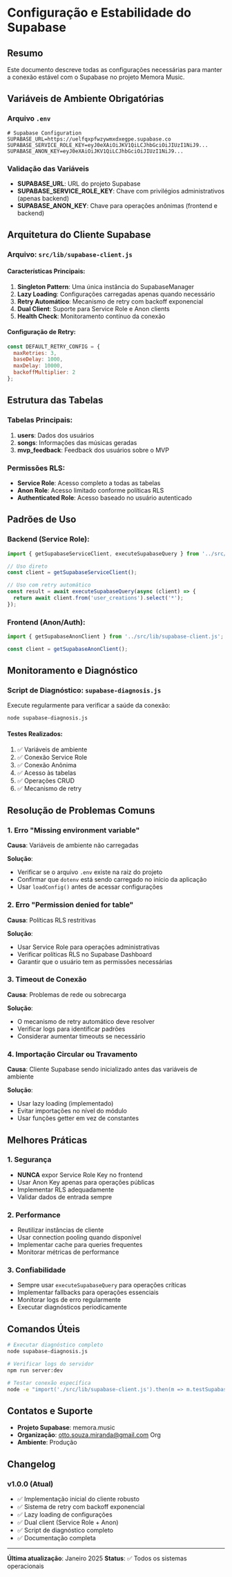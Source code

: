 # Configuração e Estabilidade do Supabase

## Resumo

Este documento descreve todas as configurações necessárias para manter a conexão estável com o Supabase no projeto Memora Music.

## Variáveis de Ambiente Obrigatórias

### Arquivo `.env`

```env
# Supabase Configuration
SUPABASE_URL=https://uelfqxpfwzywmxdxegpe.supabase.co
SUPABASE_SERVICE_ROLE_KEY=eyJ0eXAiOiJKV1QiLCJhbGciOiJIUzI1NiJ9...
SUPABASE_ANON_KEY=eyJ0eXAiOiJKV1QiLCJhbGciOiJIUzI1NiJ9...
```

### Validação das Variáveis

- **SUPABASE_URL**: URL do projeto Supabase
- **SUPABASE_SERVICE_ROLE_KEY**: Chave com privilégios administrativos (apenas backend)
- **SUPABASE_ANON_KEY**: Chave para operações anônimas (frontend e backend)

## Arquitetura do Cliente Supabase

### Arquivo: `src/lib/supabase-client.js`

#### Características Principais:

1. **Singleton Pattern**: Uma única instância do SupabaseManager
2. **Lazy Loading**: Configurações carregadas apenas quando necessário
3. **Retry Automático**: Mecanismo de retry com backoff exponencial
4. **Dual Client**: Suporte para Service Role e Anon clients
5. **Health Check**: Monitoramento contínuo da conexão

#### Configuração de Retry:

```javascript
const DEFAULT_RETRY_CONFIG = {
  maxRetries: 3,
  baseDelay: 1000,
  maxDelay: 10000,
  backoffMultiplier: 2
};
```

## Estrutura das Tabelas

### Tabelas Principais:

1. **users**: Dados dos usuários
2. **songs**: Informações das músicas geradas
3. **mvp_feedback**: Feedback dos usuários sobre o MVP

### Permissões RLS:

- **Service Role**: Acesso completo a todas as tabelas
- **Anon Role**: Acesso limitado conforme políticas RLS
- **Authenticated Role**: Acesso baseado no usuário autenticado

## Padrões de Uso

### Backend (Service Role):

```javascript
import { getSupabaseServiceClient, executeSupabaseQuery } from '../src/lib/supabase-client.js';

// Uso direto
const client = getSupabaseServiceClient();

// Uso com retry automático
const result = await executeSupabaseQuery(async (client) => {
  return await client.from('user_creations').select('*');
});
```

### Frontend (Anon/Auth):

```javascript
import { getSupabaseAnonClient } from '../src/lib/supabase-client.js';

const client = getSupabaseAnonClient();
```

## Monitoramento e Diagnóstico

### Script de Diagnóstico: `supabase-diagnosis.js`

Execute regularmente para verificar a saúde da conexão:

```bash
node supabase-diagnosis.js
```

#### Testes Realizados:

1. ✅ Variáveis de ambiente
2. ✅ Conexão Service Role
3. ✅ Conexão Anônima
4. ✅ Acesso às tabelas
5. ✅ Operações CRUD
6. ✅ Mecanismo de retry

## Resolução de Problemas Comuns

### 1. Erro "Missing environment variable"

**Causa**: Variáveis de ambiente não carregadas

**Solução**:
- Verificar se o arquivo `.env` existe na raiz do projeto
- Confirmar que `dotenv` está sendo carregado no início da aplicação
- Usar `loadConfig()` antes de acessar configurações

### 2. Erro "Permission denied for table"

**Causa**: Políticas RLS restritivas

**Solução**:
- Usar Service Role para operações administrativas
- Verificar políticas RLS no Supabase Dashboard
- Garantir que o usuário tem as permissões necessárias

### 3. Timeout de Conexão

**Causa**: Problemas de rede ou sobrecarga

**Solução**:
- O mecanismo de retry automático deve resolver
- Verificar logs para identificar padrões
- Considerar aumentar timeouts se necessário

### 4. Importação Circular ou Travamento

**Causa**: Cliente Supabase sendo inicializado antes das variáveis de ambiente

**Solução**:
- Usar lazy loading (implementado)
- Evitar importações no nível do módulo
- Usar funções getter em vez de constantes

## Melhores Práticas

### 1. Segurança

- **NUNCA** expor Service Role Key no frontend
- Usar Anon Key apenas para operações públicas
- Implementar RLS adequadamente
- Validar dados de entrada sempre

### 2. Performance

- Reutilizar instâncias de cliente
- Usar connection pooling quando disponível
- Implementar cache para queries frequentes
- Monitorar métricas de performance

### 3. Confiabilidade

- Sempre usar `executeSupabaseQuery` para operações críticas
- Implementar fallbacks para operações essenciais
- Monitorar logs de erro regularmente
- Executar diagnósticos periodicamente

## Comandos Úteis

```bash
# Executar diagnóstico completo
node supabase-diagnosis.js

# Verificar logs do servidor
npm run server:dev

# Testar conexão específica
node -e "import('./src/lib/supabase-client.js').then(m => m.testSupabaseConnection().then(console.log))"
```

## Contatos e Suporte

- **Projeto Supabase**: memora.music
- **Organização**: otto.souza.miranda@gmail.com Org
- **Ambiente**: Produção

## Changelog

### v1.0.0 (Atual)
- ✅ Implementação inicial do cliente robusto
- ✅ Sistema de retry com backoff exponencial
- ✅ Lazy loading de configurações
- ✅ Dual client (Service Role + Anon)
- ✅ Script de diagnóstico completo
- ✅ Documentação completa

---

**Última atualização**: Janeiro 2025
**Status**: ✅ Todos os sistemas operacionais